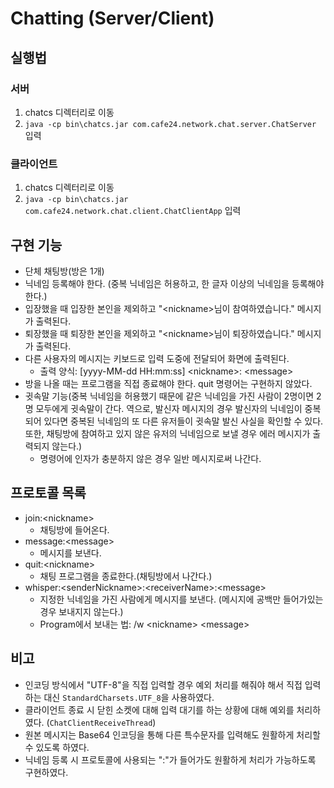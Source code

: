 # Chatting (Server/Client)
## 실행법
### 서버
1. chatcs 디렉터리로 이동
2. `java -cp bin\chatcs.jar com.cafe24.network.chat.server.ChatServer` 입력

### 클라이언트
1. chatcs 디렉터리로 이동
2. `java -cp bin\chatcs.jar com.cafe24.network.chat.client.ChatClientApp` 입력

## 구현 기능
- 단체 채팅방(방은 1개)
- 닉네임 등록해야 한다. (중복 닉네임은 허용하고, 한 글자 이상의 닉네임을 등록해야 한다.)
- 입장했을 때 입장한 본인을 제외하고 "&lt;nickname&gt;님이 참여하였습니다." 메시지가 출력된다.
- 퇴장했을 때 퇴장한 본인을 제외하고 "&lt;nickname&gt;님이 퇴장하였습니다." 메시지가 출력된다.
- 다른 사용자의 메시지는 키보드로 입력 도중에 전달되어 화면에 출력된다.
   - 출력 양식: [yyyy-MM-dd HH:mm:ss] &lt;nickname&gt;: &lt;message&gt;
- 방을 나올 때는 프로그램을 직접 종료해야 한다. quit 명령어는 구현하지 않았다.
- 귓속말 기능(중복 닉네임을 허용했기 때문에 같은 닉네임을 가진 사람이 2명이면 2명 모두에게 귓속말이 간다. 역으로, 발신자 메시지의 경우 발신자의 닉네임이 중복되어 있다면 중복된 닉네임의 또 다른 유저들이 귓속말 발신 사실을 확인할 수 있다. 또한, 채팅방에 참여하고 있지 않은 유저의 닉네임으로 보낼 경우 에러 메시지가 출력되지 않는다.)
   - 명령어에 인자가 충분하지 않은 경우 일반 메시지로써 나간다.

## 프로토콜 목록
- join:&lt;nickname&gt;
   - 채팅방에 들어온다.
- message:&lt;message&gt;
   - 메시지를 보낸다.
- quit:&lt;nickname&gt;
   - 채팅 프로그램을 종료한다.(채팅방에서 나간다.)
- whisper:&lt;senderNickname&gt;:&lt;receiverName&gt;:&lt;message&gt;
   - 지정한 닉네임을 가진 사람에게 메시지를 보낸다. (메시지에 공백만 들어가있는 경우 보내지지 않는다.)
   - Program에서 보내는 법: /w &lt;nickname&gt; &lt;message&gt;

## 비고
- 인코딩 방식에서 "UTF-8"을 직접 입력할 경우 예외 처리를 해줘야 해서 직접 입력하는 대신 `StandardCharsets.UTF_8`을 사용하였다.
- 클라이언트 종료 시 닫힌 소켓에 대해 입력 대기를 하는 상황에 대해 예외를 처리하였다. (`ChatClientReceiveThread`)
- 원본 메시지는 Base64 인코딩을 통해 다른 특수문자를 입력해도 원활하게 처리할 수 있도록 하였다.
- 닉네임 등록 시 프로토콜에 사용되는 ":"가 들어가도 원활하게 처리가 가능하도록 구현하였다.

